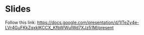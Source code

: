 # Slides

Follow this link: https://docs.google.com/presentation/d/1lTeZy4e-LVr4GuFKkZqxklKCCX_KfbWWulWd7XJz51M/present
